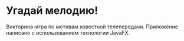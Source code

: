 # Угадай мелодию!
Викторина-игра по мотивам известной телепередачи.
Приложение написано с использованием технологии JavaFX.
